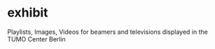 # exhibit
Playlists, Images, Videos for beamers and televisions displayed in the TUMO Center Berlin
